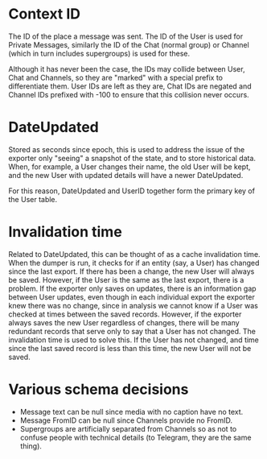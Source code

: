 Context ID
==========

The ID of the place a message was sent. The ID of the User is used for Private
Messages, similarly the ID of the Chat (normal group) or Channel (which in turn
includes supergroups) is used for these.

Although it has never been the case, the IDs may collide between User, Chat and
Channels, so they are "marked" with a special prefix to differentiate them.
User IDs are left as they are, Chat IDs are negated and Channel IDs prefixed
with -100 to ensure that this collision never occurs.


DateUpdated
===========

Stored as seconds since epoch, this is used to address the issue of the
exporter only "seeing" a snapshot of the state, and to store historical
data. When, for example, a User changes their name, the old User will be
kept, and the new User with updated details will have a newer DateUpdated.

For this reason, DateUpdated and UserID together form the primary key of
the User table.


Invalidation time
=================

Related to DateUpdated, this can be thought of as a cache invalidation time.
When the dumper is run, it checks for if an entity (say, a User) has changed
since the last export. If there has been a change, the new User will always
be saved. However, if the User is the same as the last export, there is a
problem. If the exporter only saves on updates, there is an information gap
between User updates, even though in each individual export the exporter knew
there was no change, since in analysis we cannot know if a User was checked
at times between the saved records. However, if the exporter always saves the
new User regardless of changes, there will be many redundant records that
serve only to say that a User has not changed. The invalidation time is used
to solve this. If the User has not changed, and time since the last saved
record is less than this time, the new User will not be saved.


Various schema decisions
========================

* Message text can be null since media with no caption have no text.
* Message FromID can be null since Channels provide no FromID.
* Supergroups are artificially separated from Channels so as not to confuse
  people with technical details (to Telegram, they are the same thing).
